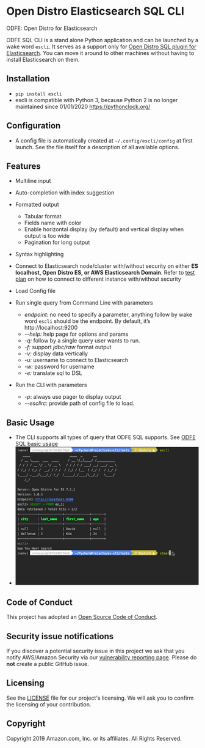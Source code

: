# Open Distro Elasticsearch SQL CLI

ODFE: Open Distro for Elasticsearch 

ODFE SQL CLI is a stand alone Python application and can be launched by a wake word `escli`. It serves as a support only for 
[Open Distro SQL plugin for Elasticsearch](https://opendistro.github.io/for-elasticsearch-docs/docs/sql/). You can move 
it around to other machines without having to install Elasticsearch on them.


## Installation
- `pip install escli` 
- escli is compatible with Python 3, because Python 2 is no longer maintained since 01/01/2020 https://pythonclock.org/ 


## Configuration
- A config file is automatically created at `~/.config/escli/config` at first launch. 
See the file itself for a description of all available options.


## Features
- Multiline input
- Auto-completion with index suggestion
- Formatted output
    - Tabular format
    - Fields name with color
    - Enable horizontal display (by default) and vertical display when output is too wide
    - Pagination for long output
- Syntax highlighting
- Connect to Elasticsearch node/cluster with/without security on either **ES localhost, Open Distro ES, or AWS Elasticsearch Domain**.
Refer to [test plan](./tests/test_plan.md) on how to connect to different instance with/without security
- Load Config file
- Run single query from Command Line with parameters
    - *endpoint:* no need to specify a parameter, anything follow by wake word `escli` should be the endpoint. 
    By default, it’s http://localhost:9200
    - *--help:* help page for options and params
    - *-q:* follow by a single query user wants to run.
    - *-f:* support *jdbc/raw* format output
    - *-v:* display data vertically
    - *-u:* username to connect to Elasticsearch 
    - *-w:* password for username
    - *-e:* translate sql to DSL

- Run the CLI with parameters
    - *-p*: always use pager to display output
    - *--esclirc*: provide path of config file to load.



## Basic Usage
- The CLI supports all types of query that ODFE SQL supports. See [ODFE SQL basic usage](https://github.com/opendistro-for-elasticsearch/sql#basic-usage)
- ![](./screenshots/usage.gif)



## Code of Conduct

This project has adopted an [Open Source Code of Conduct](https://opendistro.github.io/for-elasticsearch/codeofconduct.html).


## Security issue notifications

If you discover a potential security issue in this project we ask that you notify AWS/Amazon Security 
via our [vulnerability reporting page](http://aws.amazon.com/security/vulnerability-reporting/). 
Please do **not** create a public GitHub issue.


## Licensing

See the [LICENSE](./LICENSE.TXT) file for our project's licensing. We will ask you to confirm the licensing of your contribution.


## Copyright

Copyright 2019 Amazon.com, Inc. or its affiliates. All Rights Reserved.
